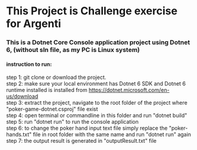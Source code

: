 # This Project is Challenge exercise for Argenti
### This is a Dotnet Core Console application project using Dotnet 6, (without sln file, as my PC is Linux system)
#### instruction to run:
step 1: git clone or download the project. <br />
step 2: make sure your local environment has Dotnet 6 SDK and Dotnet 6 runtime installed is installed from https://dotnet.microsoft.com/en-us/download <br />
step 3: extract the project, navigate to the root folder of the project where "poker-game-dotnet.csproj" file exist <br />
step 4: open terminal or commandline in this folder and run "dotnet build" <br />
step 5: run "dotnet run" to run the console application <br />
step 6: to change the poker hand input text file simply replace the "poker-hands.txt" file in root folder with the same name and run "dotnet run" again <br />
step 7: the output result is generated in "outputResult.txt" file <br />